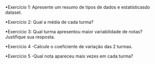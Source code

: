 •Exercício 1: Apresente um resumo de tipos de dados e estatísticasdo dataset.

•Exercício 2: Qual a média de cada turma?

•Exercício 3: Qual turma apresentou maior variabilidade de notas? Justifique sua resposta.

•Exercício 4 -Calcule o coeficiente de variação das 2 turmas.

•Exercício 5 -Qual nota apareceu mais vezes em cada turma?
